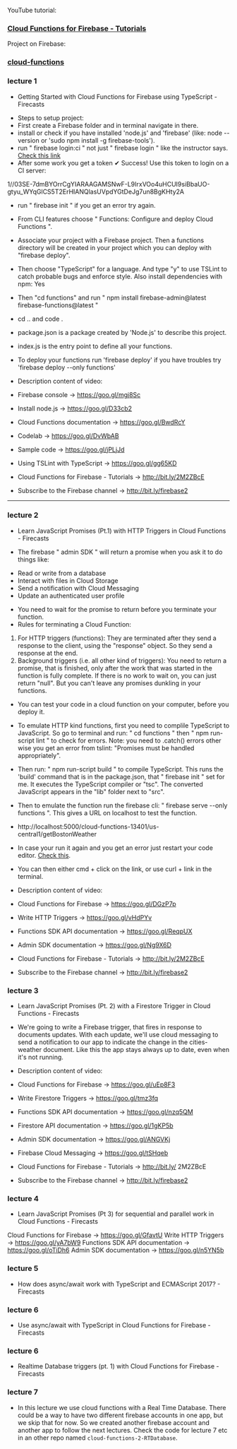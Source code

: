 YouTube tutorial: 
### [Cloud Functions for Firebase - Tutorials](https://www.youtube.com/watch?v=DYfP-UIKxH0&list=PLl-K7zZEsYLkPZHe41m4jfAxUi0JjLgSM&index=1)

Project on Firebase:
### [cloud-functions](https://console.firebase.google.com/u/0/project/cloud-functions-13401/overview)

### lecture 1
- Getting Started with Cloud Functions for Firebase using TypeScript - Firecasts
* Steps to setup project:
* First create a Firebase folder and in terminal navigate in there.
* install or check if you have installed 'node.js' and 'firebase' (like: node --version or 'sudo npm install -g firebase-tools').
* run " firebase login:ci " not just " firebase login " like the instructor says. [Check this link](https://stackoverflow.com/questions/33939143/firebase-tools-login-from-command-line)
* After some work you get a token
✔  Success! Use this token to login on a CI server:

1//03SE-7dmBYOrrCgYIARAAGAMSNwF-L9IrxVOo4uHCUI9siBbaUO-gtyu_WYqGlCS5T2ErHIANQlasUVpdYGtDeJg7un8BgKHty2A

* run " firebase init " if you get an error try again.
* From CLI features choose " Functions: Configure and deploy Cloud Functions ".
* Associate your project with a Firebase project. Then a functions directory will be created in your project which you can deploy with "firebase deploy".
* Then choose "TypeScript" for a language. And type "y" to use TSLint to catch probable bugs and enforce style. Also install dependencies with npm: Yes
* Then "cd functions" and run " npm install firebase-admin@latest firebase-functions@latest "
* cd .. and code .


* package.json is a package created by 'Node.js' to describe this project.
* index.js is the entry point to define all your functions.
* To deploy your functions run 'firebase deploy' if you have troubles try 'firebase deploy --only functions'

* Description content of video:
* Firebase console → https://goo.gl/mgj8Sc
* Install node.js → https://goo.gl/D33cb2
* Cloud Functions documentation → https://goo.gl/BwdRcY
* Codelab → https://goo.gl/DvWbAB
* Sample code → https://goo.gl/jPLjJd
* Using TSLint with TypeScript → https://goo.gl/gg65KD

* Cloud Functions for Firebase - Tutorials → http://bit.ly/2M2ZBcE
* Subscribe to the Firebase channel → http://bit.ly/firebase2
---

### lecture 2
- Learn JavaScript Promises (Pt.1) with HTTP Triggers in Cloud Functions - Firecasts
* The firebase " admin SDK " will return a promise when you ask it to do things like: 
- Read or write from a database
- Interact with files in Cloud Storage
- Send a notification with Cloud Messaging
- Update an authenticated user profile
* You need to wait for the promise to return before you terminate your function.
* Rules for terminating a Cloud Function:
1. For HTTP triggers (functions): They are terminated after they send a response to the client, using the "response" object. So they send a response at the end.
2. Background triggers (i.e. all other kind of triggers): You need to return a promise, that is finished, only after the work that was started in the function is fully complete. If there is no work to wait on, you can just return "null". But you can't leave any promises dunkling in your functions.

- You can test your code in a cloud function on your computer, before you deploy it.
* To emulate HTTP kind functions, first you need to complile TypeScript to JavaScript. So go to terminal and run: " cd functions " then " npm run-script lint " to check for errors. Note: you need to .catch() errors other wise  you get an error from tslint: "Promises must be handled appropriately".
* Then run: " npm run-script build " to compile TypeScript. This runs the 'build' command that is in the package.json, that " firebase init " set for me. It executes the TypeScript compiler or "tsc". The converted JavaScript appears in the "lib" folder next to "src".
* Then to emulate the function run the firebase cli: " firebase serve --only functions ". This gives a URL on localhost to test the function.
* http://localhost:5000/cloud-functions-13401/us-central1/getBostonWeather
* In case your run it again and you get an error just restart your code editor. [Check this](https://stackoverflow.com/questions/57537355/firebase-serve-error-port-5000-is-not-open-could-not-start-functions-emulator). 
* You can then either cmd + click on the link, or use curl + link in the terminal.

* Description content of video:
* Cloud Functions for Firebase → https://goo.gl/DGzP7p
* Write HTTP Triggers → https://goo.gl/vHdPYv
* Functions SDK API documentation → https://goo.gl/ReqpUX
* Admin SDK documentation → https://goo.gl/Ng9X6D

* Cloud Functions for Firebase - Tutorials → http://bit.ly/2M2ZBcE
* Subscribe to the Firebase channel → http://bit.ly/firebase2

### lecture 3
- Learn JavaScript Promises (Pt. 2) with a Firestore Trigger in Cloud Functions - Firecasts
* We're going to write a Firebase trigger, that fires in response to documents updates. With each update, we'll use cloud messaging to send a notification to our app to indicate
the change in the cities-weather document. Like this the app stays always up to date, even when it's not running.

* Description content of video:
* Cloud Functions for Firebase → https://goo.gl/uEp8F3
* Write Firestore Triggers → https://goo.gl/tmz3fq
* Functions SDK API documentation → https://goo.gl/nzq5QM
* Firestore API documentation → https://goo.gl/1gKP5b
* Admin SDK documentation → https://goo.gl/ANGVKj
* Firebase Cloud Messaging → https://goo.gl/tSHqeb

* Cloud Functions for Firebase - Tutorials → http://bit.ly/ 2M2ZBcE
* Subscribe to the Firebase channel → http://bit.ly/firebase2

### lecture 4
- Learn JavaScript Promises (Pt 3) for sequential and parallel work in Cloud Functions - Firecasts

Cloud Functions for Firebase → https://goo.gl/GfavtU
Write HTTP Triggers → https://goo.gl/yA7bW9
Functions SDK API documentation → https://goo.gl/oTiDh6
Admin SDK documentation → https://goo.gl/n5YN5b

### lecture 5
- How does async/await work with TypeScript and ECMAScript 2017? - Firecasts

### lecture 6
- Use async/await with TypeScript in Cloud Functions for Firebase - Firecasts

### lecture 6
- Realtime Database triggers (pt. 1) with Cloud Functions for Firebase - Firecasts

### lecture 7
- In this lecture we use cloud functions with a Real Time Database. There could be a way to have two different firebase accounts in one app, but we skip that for now. So we created another firebase account and another app to follow the next lectures. Check the code for lecture 7 etc in an other repo named `cloud-functions-2-RTDatabase`. 





